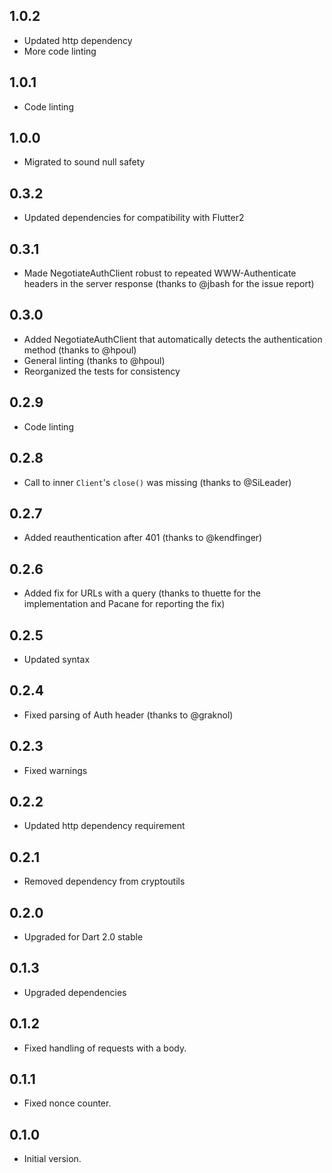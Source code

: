 ## 1.0.2

- Updated http dependency
- More code linting
 
## 1.0.1

- Code linting

## 1.0.0

- Migrated to sound null safety

## 0.3.2

- Updated dependencies for compatibility with Flutter2

## 0.3.1

- Made NegotiateAuthClient robust to repeated WWW-Authenticate headers in the server response (thanks to @jbash for 
the issue report)

## 0.3.0

- Added NegotiateAuthClient that automatically detects the authentication method (thanks to @hpoul)
- General linting (thanks to @hpoul)
- Reorganized the tests for consistency 

## 0.2.9

- Code linting 

## 0.2.8

- Call to inner `Client`'s `close()` was missing (thanks to @SiLeader) 

## 0.2.7

- Added reauthentication after 401 (thanks to @kendfinger)

## 0.2.6

- Added fix for URLs with a query (thanks to thuette for the implementation and Pacane for reporting the fix)

## 0.2.5

- Updated syntax

## 0.2.4

- Fixed parsing of Auth header (thanks to @graknol)

## 0.2.3

- Fixed warnings

## 0.2.2

- Updated http dependency requirement

## 0.2.1

- Removed dependency from cryptoutils

## 0.2.0

- Upgraded for Dart 2.0 stable

## 0.1.3

- Upgraded dependencies

## 0.1.2

- Fixed handling of requests with a body.

## 0.1.1

- Fixed nonce counter.

## 0.1.0

- Initial version.
